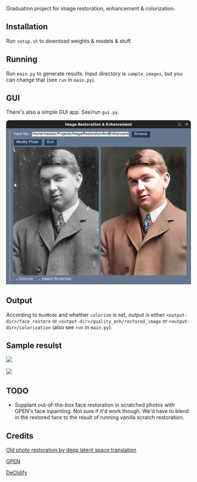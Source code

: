 Graduation project for image restoration, enhancement & colorization.

## Installation

Run `setup.sh` to download weights & models & stuff. 

## Running

Run `main.py` to generate results. Input directory is `sample_images`, but you can change that (see `run` in `main.py`).

## GUI

There's also a simple GUI app. See/run `gui.py`.

![](img/gui_ss.png)

## Output

According to `RunMode` and whether `colorize` is set, output is either `<output-dir>/face_restore` or `<output-dir>/quality_enh/restored_image`
or `<output-dir>/colorization` (also see `run` in `main.py`).

## Sample resulst

![](img/b.jpg)

![](img/b_out.png)

## TODO 

 - Supplant out-of-the-box face restoration in scratched photos with GPEN's face inpainting. Not sure if it'd work though.
   We'd have to blend in the restored face to the result of running vanilla scratch restoration.

## Credits

[Old photo restoration by deep latent space translation](https://github.com/microsoft/Bringing-Old-Photos-Back-to-Life)

[GPEN](https://github.com/yangxy/GPEN)

[DeOldify](https://github.com/jantic/DeOldify)
